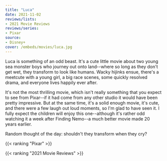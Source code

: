 ```yaml
---
title: "Luca"
date: 2021-11-02
reviews/lists:
- 2021 Movie Reviews
reviews/series:
- Pixar
source: 
- Disney+
cover: /embeds/movies/luca.jpg
---
```


Luca is something of an odd beast. It's a cute little movie about two young sea monster boys who journey out onto land--where so long as they don't get wet, they transform to look like humans. Wacky hijinks ensue, there's a meetcute with a young girl, a big race scenes, some quickly resolved drama, and everyone lives happily ever after.

It's not the most thrilling movie, which isn't really something that you expect to see from Pixar--if it had come from any other studio it would have been pretty impressive. But at the same time, it's a solid enough movie, it's cute, and there were a few laugh out loud moments, so I'm glad to have seen it. I fully expect the children will enjoy this one--although it's rather odd watching it a week after Finding Nemo--a much better movie made 20 years earlier. 

Random thought of the day: shouldn't they transform when they cry?

{{< ranking "Pixar" >}}

{{< ranking "2021 Movie Reviews" >}}
